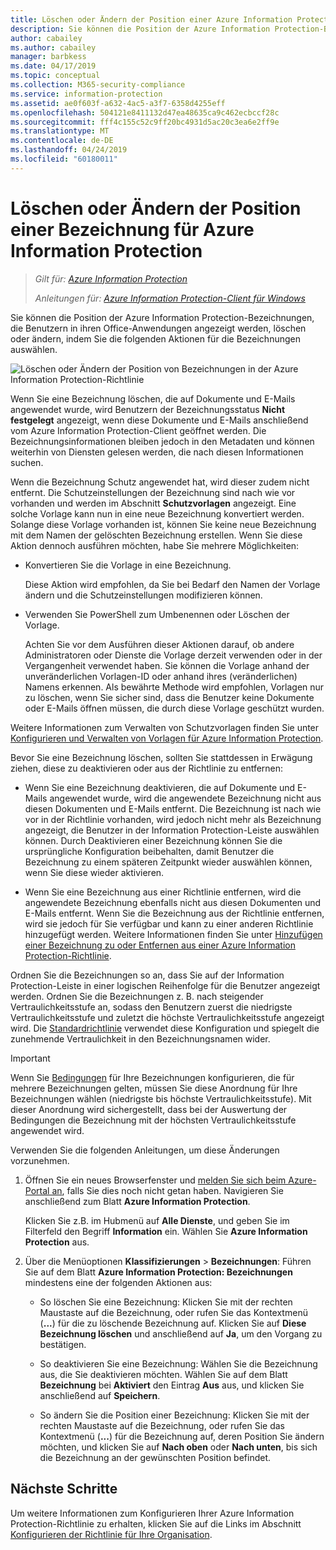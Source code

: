 ```yaml
---
title: Löschen oder Ändern der Position einer Azure Information Protection-Bezeichnung – AIP
description: Sie können die Position der Azure Information Protection-Bezeichnungen, die Benutzern angezeigt werden, löschen oder ändern.
author: cabailey
ms.author: cabailey
manager: barbkess
ms.date: 04/17/2019
ms.topic: conceptual
ms.collection: M365-security-compliance
ms.service: information-protection
ms.assetid: ae0f603f-a632-4ac5-a3f7-6358d4255eff
ms.openlocfilehash: 504121e8411132d47ea48635ca9c462ecbccf28c
ms.sourcegitcommit: fff4c155c52c9ff20bc4931d5ac20c3ea6e2ff9e
ms.translationtype: MT
ms.contentlocale: de-DE
ms.lasthandoff: 04/24/2019
ms.locfileid: "60180011"
---
```

# <a name="how-to-delete-or-reorder-a-label-for-azure-information-protection"></a>Löschen oder Ändern der Position einer Bezeichnung für Azure Information Protection

>*Gilt für: [Azure Information Protection](https://azure.microsoft.com/pricing/details/information-protection)*
>
> *Anleitungen für: [Azure Information Protection-Client für Windows](faqs.md#whats-the-difference-between-the-azure-information-protection-client-and-the-azure-information-protection-unified-labeling-client)*

Sie können die Position der Azure Information Protection-Bezeichnungen, die Benutzern in ihren Office-Anwendungen angezeigt werden, löschen oder ändern, indem Sie die folgenden Aktionen für die Bezeichnungen auswählen.

![Löschen oder Ändern der Position von Bezeichnungen in der Azure Information Protection-Richtlinie](./media/info-protect-contextmenu.png)

Wenn Sie eine Bezeichnung löschen, die auf Dokumente und E-Mails angewendet wurde, wird Benutzern der Bezeichnungsstatus **Nicht festgelegt** angezeigt, wenn diese Dokumente und E-Mails anschließend vom Azure Information Protection-Client geöffnet werden. Die Bezeichnungsinformationen bleiben jedoch in den Metadaten und können weiterhin von Diensten gelesen werden, die nach diesen Informationen suchen.

Wenn die Bezeichnung Schutz angewendet hat, wird dieser zudem nicht entfernt. Die Schutzeinstellungen der Bezeichnung sind nach wie vor vorhanden und werden im Abschnitt **Schutzvorlagen** angezeigt. Eine solche Vorlage kann nun in eine neue Bezeichnung konvertiert werden. Solange diese Vorlage vorhanden ist, können Sie keine neue Bezeichnung mit dem Namen der gelöschten Bezeichnung erstellen. Wenn Sie diese Aktion dennoch ausführen möchten, habe Sie mehrere Möglichkeiten:

- Konvertieren Sie die Vorlage in eine Bezeichnung. 
    
    Diese Aktion wird empfohlen, da Sie bei Bedarf den Namen der Vorlage ändern und die Schutzeinstellungen modifizieren können.

- Verwenden Sie PowerShell zum Umbenennen oder Löschen der Vorlage.
    
    Achten Sie vor dem Ausführen dieser Aktionen darauf, ob andere Administratoren oder Dienste die Vorlage derzeit verwenden oder in der Vergangenheit verwendet haben. Sie können die Vorlage anhand der unveränderlichen Vorlagen-ID oder anhand ihres (veränderlichen) Namens erkennen. Als bewährte Methode wird empfohlen, Vorlagen nur zu löschen, wenn Sie sicher sind, dass die Benutzer keine Dokumente oder E-Mails öffnen müssen, die durch diese Vorlage geschützt wurden.

Weitere Informationen zum Verwalten von Schutzvorlagen finden Sie unter [Konfigurieren und Verwalten von Vorlagen für Azure Information Protection](configure-policy-templates.md).

Bevor Sie eine Bezeichnung löschen, sollten Sie stattdessen in Erwägung ziehen, diese zu deaktivieren oder aus der Richtlinie zu entfernen:
    
- Wenn Sie eine Bezeichnung deaktivieren, die auf Dokumente und E-Mails angewendet wurde, wird die angewendete Bezeichnung nicht aus diesen Dokumenten und E-Mails entfernt. Die Bezeichnung ist nach wie vor in der Richtlinie vorhanden, wird jedoch nicht mehr als Bezeichnung angezeigt, die Benutzer in der Information Protection-Leiste auswählen können. Durch Deaktivieren einer Bezeichnung können Sie die ursprüngliche Konfiguration beibehalten, damit Benutzer die Bezeichnung zu einem späteren Zeitpunkt wieder auswählen können, wenn Sie diese wieder aktivieren.

- Wenn Sie eine Bezeichnung aus einer Richtlinie entfernen, wird die angewendete Bezeichnung ebenfalls nicht aus diesen Dokumenten und E-Mails entfernt. Wenn Sie die Bezeichnung aus der Richtlinie entfernen, wird sie jedoch für Sie verfügbar und kann zu einer anderen Richtlinie hinzugefügt werden. Weitere Informationen finden Sie unter [Hinzufügen einer Bezeichnung zu oder Entfernen aus einer Azure Information Protection-Richtlinie](configure-policy-add-remove-label.md).

Ordnen Sie die Bezeichnungen so an, dass Sie auf der Information Protection-Leiste in einer logischen Reihenfolge für die Benutzer angezeigt werden. Ordnen Sie die Bezeichnungen z. B. nach steigender Vertraulichkeitsstufe an, sodass den Benutzern zuerst die niedrigste Vertraulichkeitsstufe und zuletzt die höchste Vertraulichkeitsstufe angezeigt wird. Die [Standardrichtlinie](configure-policy-default.md) verwendet diese Konfiguration und spiegelt die zunehmende Vertraulichkeit in den Bezeichnungsnamen wider.

> [!IMPORTANT]
>Wenn Sie [Bedingungen](configure-policy-classification.md) für Ihre Bezeichnungen konfigurieren, die für mehrere Bezeichnungen gelten, müssen Sie diese Anordnung für Ihre Bezeichnungen wählen (niedrigste bis höchste Vertraulichkeitsstufe). Mit dieser Anordnung wird sichergestellt, dass bei der Auswertung der Bedingungen die Bezeichnung mit der höchsten Vertraulichkeitsstufe angewendet wird.


Verwenden Sie die folgenden Anleitungen, um diese Änderungen vorzunehmen.

1. Öffnen Sie ein neues Browserfenster und [melden Sie sich beim Azure-Portal an](configure-policy.md#signing-in-to-the-azure-portal), falls Sie dies noch nicht getan haben. Navigieren Sie anschließend zum Blatt **Azure Information Protection**. 
    
    Klicken Sie z.B. im Hubmenü auf **Alle Dienste**, und geben Sie im Filterfeld den Begriff **Information** ein. Wählen Sie **Azure Information Protection** aus.

2. Über die Menüoptionen **Klassifizierungen** > **Bezeichnungen**: Führen Sie auf dem Blatt **Azure Information Protection: Bezeichnungen** mindestens eine der folgenden Aktionen aus: 

    - So löschen Sie eine Bezeichnung: Klicken Sie mit der rechten Maustaste auf die Bezeichnung, oder rufen Sie das Kontextmenü (**...**) für die zu löschende Bezeichnung auf. Klicken Sie auf **Diese Bezeichnung löschen** und anschließend auf **Ja**, um den Vorgang zu bestätigen. 

    - So deaktivieren Sie eine Bezeichnung: Wählen Sie die Bezeichnung aus, die Sie deaktivieren möchten. Wählen Sie auf dem Blatt **Bezeichnung** bei **Aktiviert** den Eintrag **Aus** aus, und klicken Sie anschließend auf **Speichern**.

    - So ändern Sie die Position einer Bezeichnung: Klicken Sie mit der rechten Maustaste auf die Bezeichnung, oder rufen Sie das Kontextmenü (**...**) für die Bezeichnung auf, deren Position Sie ändern möchten, und klicken Sie auf **Nach oben** oder **Nach unten**, bis sich die Bezeichnung an der gewünschten Position befindet.  

## <a name="next-steps"></a>Nächste Schritte

Um weitere Informationen zum Konfigurieren Ihrer Azure Information Protection-Richtlinie zu erhalten, klicken Sie auf die Links im Abschnitt [Konfigurieren der Richtlinie für Ihre Organisation](configure-policy.md#configuring-your-organizations-policy).  


